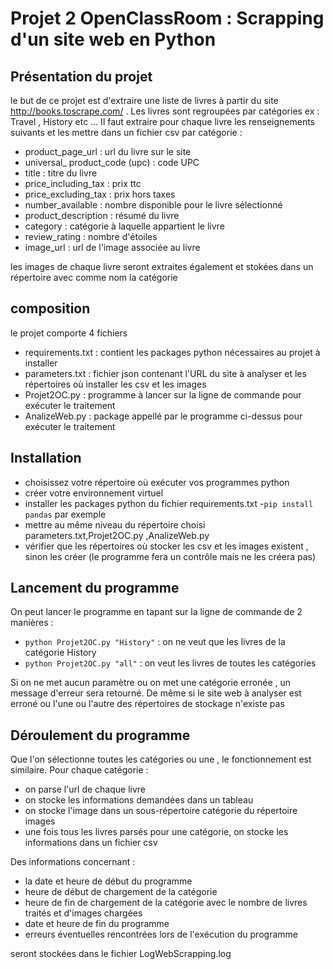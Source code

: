 # Projet 2 OpenClassRoom : Scrapping d'un site web en Python
## Présentation du projet
le but de ce projet est d'extraire une liste de livres à partir du site http://books.toscrape.com/ .
Les livres sont regroupées par catégories ex : Travel , History etc ...
Il faut extraire pour chaque livre les renseignements suivants et les mettre dans un fichier csv par catégorie :
- product_page_url : url du livre sur le site
- universal_ product_code (upc) : code UPC
- title : titre du livre
- price_including_tax : prix ttc
- price_excluding_tax : prix hors taxes
- number_available : nombre disponible pour le livre sélectionné
- product_description : résumé du livre
- category : catégorie à laquelle appartient le livre
- review_rating : nombre d'étoiles
- image_url : url de l'image associée au livre

les images de chaque livre seront extraites également et stokées dans un répertoire avec comme nom la catégorie

## composition 
le projet comporte 4 fichiers
- requirements.txt : contient les packages python nécessaires au projet à installer
- parameters.txt : fichier json contenant l'URL du site à analyser et les répertoires où installer les csv et les images
- Projet2OC.py : programme à lancer sur la ligne de commande pour exécuter le traitement
- AnalizeWeb.py : package appellé par le programme ci-dessus pour exécuter le traitement

## Installation
- choisissez votre répertoire où exécuter vos programmes python
- créer votre environnement virtuel
- installer les packages python du fichier requirements.txt
  -`pip install pandas` par exemple
- mettre au même niveau du répertoire choisi parameters.txt,Projet2OC.py ,AnalizeWeb.py
- vérifier que les répertoires où stocker les csv et les images existent , sinon les créer (le programme fera un contrôle mais ne les créera pas)

## Lancement du programme
On peut lancer le programme en tapant sur la ligne de commande de 2 manières :
- `python Projet2OC.py "History"` : on ne veut que les livres de la catégorie History 
- `python Projet2OC.py "all"` : on veut les livres de toutes les catégories

Si on ne met aucun paramètre ou on met une catégorie erronée , un message d'erreur sera retourné.
De même si le site web à analyser est erroné ou l'une ou l'autre des répertoires de stockage n'existe pas

## Déroulement du programme
Que l'on sélectionne toutes les catégories ou une , le fonctionnement est similaire.
Pour chaque catégorie :
- on parse l'url de chaque livre
- on stocke les informations demandées dans un tableau
- on stocke l'image dans un sous-répertoire catégorie du répertoire images
- une fois tous les livres parsés pour une catégorie, on stocke les informations dans un fichier csv

Des informations concernant :
- la date et heure de début du programme
- heure de début de chargement de la catégorie
- heure de fin de chargement de la catégorie avec le nombre de livres traités et d'images chargées 
- date et heure de fin du programme
- erreurs éventuelles rencontrées lors de l'exécution du programme

seront stockées dans le fichier LogWebScrapping.log


